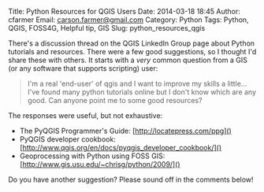 Title: Python Resources for QGIS Users
Date: 2014-03-18 18:45
Author: cfarmer
Email: carson.farmer@gmail.com
Category: Python
Tags: Python, QGIS, FOSS4G, Helpful tip, GIS
Slug: python_resources_qgis

There's a discussion thread on the QGIS LinkedIn Group page about Python tutorials and resources. There were a few good suggestions, so I thought I'd share these with others. It starts with a *very* common question from a GIS (or any software that supports scripting) user:

> I'm a real 'end-user' of qgis and I want to improve my skills a little... I've found many python tutorials online but I don't know which are any good. Can anyone point me to some good resources?

The responses were useful, but not exhaustive:

* The PyQGIS Programmer's Guide: [http://locatepress.com/ppg]()
* PyQGIS developer cookbook: [http://www.qgis.org/en/docs/pyqgis_developer_cookbook/]()
* Geoprocessing with Python using FOSS GIS: [http://www.gis.usu.edu/~chrisg/python/2009/]()

Do you have another suggestion? Please sound off in the comments below!

<!--more-->
